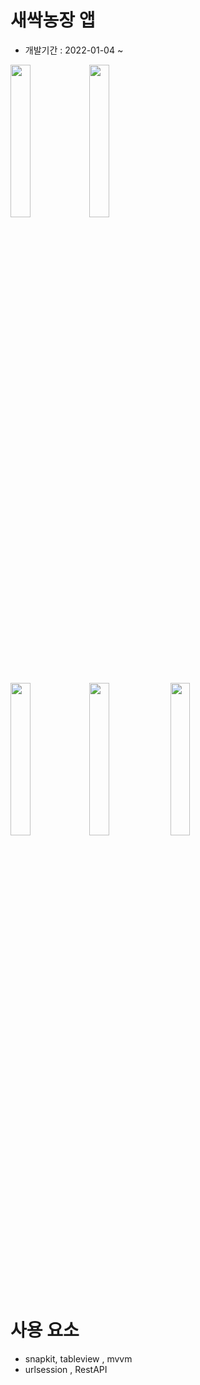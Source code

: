 # 새싹농장 앱 

- 개발기간 : 2022-01-04 ~ 

<img src ="https://user-images.githubusercontent.com/26668309/149769812-5ba2058a-e1eb-4392-a30a-641e4b474b11.png" width=25%><img src ="https://user-images.githubusercontent.com/26668309/149769916-5e69cee0-9d09-49f4-bba2-498aa08dad28.png" width=25%> 

<img src ="https://user-images.githubusercontent.com/26668309/149772181-2fd28b2d-25b7-4336-b4d5-4d6888570e83.png" width=25%><img src ="https://user-images.githubusercontent.com/26668309/149772256-03b0a4f3-daf7-483a-a012-620c17beb16d.png" width=25%>
<img src ="https://user-images.githubusercontent.com/26668309/149772263-cca5dcc7-eba5-4776-b014-3d16f026de30.png" width=25%>



# 사용 요소
- snapkit, tableview , mvvm
- urlsession , RestAPI

